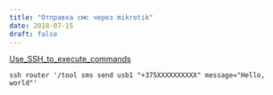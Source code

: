 ```yaml
---
title: "Отправка смс через mikrotik"
date: 2018-07-15
draft: false
---
```


[Use_SSH_to_execute_commands](http://wiki.mikrotik.com/wiki/Use_SSH_to_execute_commands_(DSA_key_login))

``` shell
ssh router '/tool sms send usb1 "+375XXXXXXXXXX" message="Hello, world"'
```
